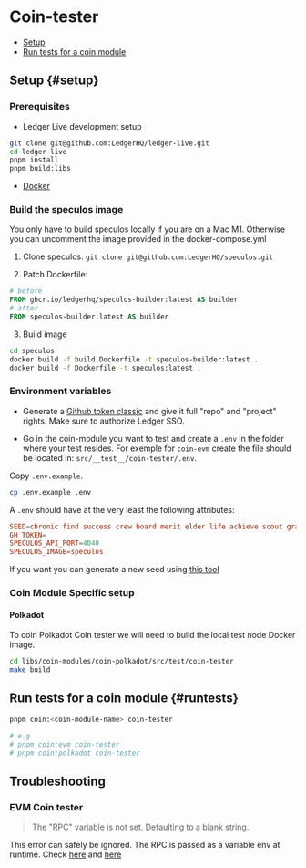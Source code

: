 # Coin-tester

- [Setup](#setup)
- [Run tests for a coin module](#runtests)

## Setup {#setup}

### Prerequisites

- Ledger Live development setup

```sh
git clone git@github.com:LedgerHQ/ledger-live.git
cd ledger-live
pnpm install
pnpm build:libs
```

- [Docker](https://docs.docker.com/engine/install)

### Build the speculos image

You only have to build speculos locally if you are on a Mac M1. Otherwise you can uncomment the image provided in the docker-compose.yml

1. Clone speculos: `git clone git@github.com:LedgerHQ/speculos.git`

2. Patch Dockerfile:

```Dockerfile
# before
FROM ghcr.io/ledgerhq/speculos-builder:latest AS builder
# after
FROM speculos-builder:latest AS builder
```

3. Build image

```sh
cd speculos
docker build -f build.Dockerfile -t speculos-builder:latest .
docker build -f Dockerfile -t speculos:latest .
```

### Environment variables

- Generate a [Github token classic](https://github.com/settings/tokens) and give it full "repo" and "project" rights. Make sure to authorize Ledger SSO.

- Go in the coin-module you want to test and create a `.env` in the folder where your test resides.
For exemple for `coin-evm` create the file should be located in: `src/__test__/coin-tester/.env`.

Copy `.env.example`.

```bash
cp .env.example .env
```

A `.env` should have at the very least the following attributes:

```conf
SEED=chronic find success crew board merit elder life achieve scout gravity soul brief pen job
GH_TOKEN=
SPECULOS_API_PORT=4040
SPECULOS_IMAGE=speculos
```

If you want you can generate a new seed using [this tool](https://iancoleman.io/bip39/)

### Coin Module Specific setup

#### Polkadot

To coin Polkadot Coin tester we will need to build the local test node Docker image.

```sh
cd libs/coin-modules/coin-polkadot/src/test/coin-tester
make build
```
## Run tests for a coin module {#runtests}

```sh
pnpm coin:<coin-module-name> coin-tester

# e.g
# pnpm coin:evm coin-tester
# pnpm coin:polkadot coin-tester
```

## Troubleshooting

### EVM Coin tester

> The \"RPC\" variable is not set. Defaulting to a blank string.

This error can safely be ignored. The RPC is passed as a variable env at runtime. Check [here](https://github.com/LedgerHQ/ledger-live/blob/develop/libs/coin-modules/coin-evm/src/__tests__/coin-tester/anvil.ts#L28) and [here](https://github.com/LedgerHQ/ledger-live/blob/develop/libs/coin-modules/coin-evm/src/__tests__/coin-tester/scenarios/ethereum.ts#L144)
